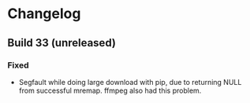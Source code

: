 # Changelog

## Build 33 (unreleased)
### Fixed
- Segfault while doing large download with pip, due to returning NULL from successful mremap. ffmpeg also had this problem.
